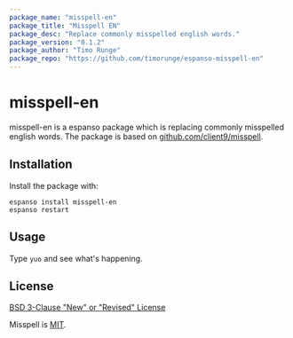 ```yaml
---
package_name: "misspell-en"
package_title: "Misspell EN"
package_desc: "Replace commonly misspelled english words."
package_version: "0.1.2"
package_author: "Timo Runge"
package_repo: "https://github.com/timorunge/espanso-misspell-en"
---
```

# misspell-en

misspell-en is a espanso package which is replacing commonly misspelled english words.
The package is based on [github.com/client9/misspell](https://github.com/client9/misspell).

## Installation

Install the package with:

```
espanso install misspell-en
espanso restart
```

## Usage

Type `yuo` and see what's happening.

## License

[BSD 3-Clause "New" or "Revised" License](LICENSE)

Misspell is [MIT](https://github.com/client9/misspell/blob/master/LICENSE).